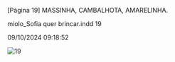 [Página 19]
MASSINHA,
CAMBALHOTA,
AMARELINHA.


miolo_Sofia quer brincar.indd 19

09/10/2024 09:18:52

![19](./img/page_019.jpg)
